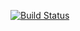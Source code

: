 [![Build Status](https://dev.azure.com/HyperComm/HyperMsg/_apis/build/status/Core/Build%20and%20Test?branchName=master)](https://dev.azure.com/HyperComm/HyperMsg/_build/latest?definitionId=6&branchName=master)
